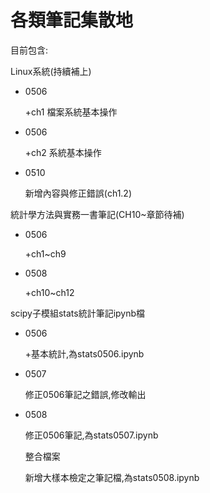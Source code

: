 ﻿# 各類筆記集散地

目前包含:


Linux系統(持續補上)
- 0506 

  +ch1 檔案系統基本操作

- 0506 

  +ch2 系統基本操作
  
- 0510

  新增內容與修正錯誤(ch1.2)


統計學方法與實務一書筆記(CH10~章節待補)

- 0506 

  +ch1~ch9

- 0508 

  +ch10~ch12


scipy子模組stats統計筆記ipynb檔

- 0506 
  
  +基本統計,為stats0506.ipynb


- 0507 

  修正0506筆記之錯誤,修改輸出


- 0508 

  修正0506筆記,為stats0507.ipynb

  整合檔案

  新增大樣本檢定之筆記檔,為stats0508.ipynb


